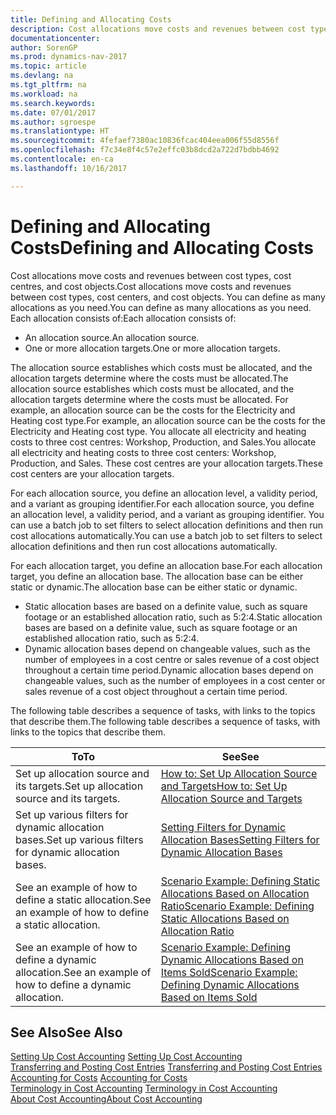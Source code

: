 ```yaml
---
title: Defining and Allocating Costs
description: Cost allocations move costs and revenues between cost types, cost centres, and cost objects. You can define as many allocations as you need.
documentationcenter: 
author: SorenGP
ms.prod: dynamics-nav-2017
ms.topic: article
ms.devlang: na
ms.tgt_pltfrm: na
ms.workload: na
ms.search.keywords: 
ms.date: 07/01/2017
ms.author: sgroespe
ms.translationtype: HT
ms.sourcegitcommit: 4fefaef7380ac10836fcac404eea006f55d8556f
ms.openlocfilehash: f7c34e8f4c57e2effc03b8dcd2a722d7bdbb4692
ms.contentlocale: en-ca
ms.lasthandoff: 10/16/2017

---
```

# <a name="defining-and-allocating-costs"></a><span data-ttu-id="05d72-104">Defining and Allocating Costs</span><span class="sxs-lookup"><span data-stu-id="05d72-104">Defining and Allocating Costs</span></span>
<span data-ttu-id="05d72-105">Cost allocations move costs and revenues between cost types, cost centres, and cost objects.</span><span class="sxs-lookup"><span data-stu-id="05d72-105">Cost allocations move costs and revenues between cost types, cost centers, and cost objects.</span></span> <span data-ttu-id="05d72-106">You can define as many allocations as you need.</span><span class="sxs-lookup"><span data-stu-id="05d72-106">You can define as many allocations as you need.</span></span> <span data-ttu-id="05d72-107">Each allocation consists of:</span><span class="sxs-lookup"><span data-stu-id="05d72-107">Each allocation consists of:</span></span>  

-   <span data-ttu-id="05d72-108">An allocation source.</span><span class="sxs-lookup"><span data-stu-id="05d72-108">An allocation source.</span></span>  
-   <span data-ttu-id="05d72-109">One or more allocation targets.</span><span class="sxs-lookup"><span data-stu-id="05d72-109">One or more allocation targets.</span></span>  

<span data-ttu-id="05d72-110">The allocation source establishes which costs must be allocated, and the allocation targets determine where the costs must be allocated.</span><span class="sxs-lookup"><span data-stu-id="05d72-110">The allocation source establishes which costs must be allocated, and the allocation targets determine where the costs must be allocated.</span></span> <span data-ttu-id="05d72-111">For example, an allocation source can be the costs for the Electricity and Heating cost type.</span><span class="sxs-lookup"><span data-stu-id="05d72-111">For example, an allocation source can be the costs for the Electricity and Heating cost type.</span></span> <span data-ttu-id="05d72-112">You allocate all electricity and heating costs to three cost centres: Workshop, Production, and Sales.</span><span class="sxs-lookup"><span data-stu-id="05d72-112">You allocate all electricity and heating costs to three cost centers: Workshop, Production, and Sales.</span></span> <span data-ttu-id="05d72-113">These cost centres are your allocation targets.</span><span class="sxs-lookup"><span data-stu-id="05d72-113">These cost centers are your allocation targets.</span></span>  

<span data-ttu-id="05d72-114">For each allocation source, you define an allocation level, a validity period, and a variant as grouping identifier.</span><span class="sxs-lookup"><span data-stu-id="05d72-114">For each allocation source, you define an allocation level, a validity period, and a variant as grouping identifier.</span></span> <span data-ttu-id="05d72-115">You can use a batch job to set filters to select allocation definitions and then run cost allocations automatically.</span><span class="sxs-lookup"><span data-stu-id="05d72-115">You can use a batch job to set filters to select allocation definitions and then run cost allocations automatically.</span></span>  

<span data-ttu-id="05d72-116">For each allocation target, you define an allocation base.</span><span class="sxs-lookup"><span data-stu-id="05d72-116">For each allocation target, you define an allocation base.</span></span> <span data-ttu-id="05d72-117">The allocation base can be either static or dynamic.</span><span class="sxs-lookup"><span data-stu-id="05d72-117">The allocation base can be either static or dynamic.</span></span>  

-   <span data-ttu-id="05d72-118">Static allocation bases are based on a definite value, such as square footage or an established allocation ratio, such as 5:2:4.</span><span class="sxs-lookup"><span data-stu-id="05d72-118">Static allocation bases are based on a definite value, such as square footage or an established allocation ratio, such as 5:2:4.</span></span>  
-   <span data-ttu-id="05d72-119">Dynamic allocation bases depend on changeable values, such as the number of employees in a cost centre or sales revenue of a cost object throughout a certain time period.</span><span class="sxs-lookup"><span data-stu-id="05d72-119">Dynamic allocation bases depend on changeable values, such as the number of employees in a cost center or sales revenue of a cost object throughout a certain time period.</span></span>  

<span data-ttu-id="05d72-120">The following table describes a sequence of tasks, with links to the topics that describe them.</span><span class="sxs-lookup"><span data-stu-id="05d72-120">The following table describes a sequence of tasks, with links to the topics that describe them.</span></span>

|<span data-ttu-id="05d72-121">To</span><span class="sxs-lookup"><span data-stu-id="05d72-121">To</span></span>|<span data-ttu-id="05d72-122">See</span><span class="sxs-lookup"><span data-stu-id="05d72-122">See</span></span>|  
|--------|---------|  
|<span data-ttu-id="05d72-123">Set up allocation source and its targets.</span><span class="sxs-lookup"><span data-stu-id="05d72-123">Set up allocation source and its targets.</span></span>|[<span data-ttu-id="05d72-124">How to: Set Up Allocation Source and Targets</span><span class="sxs-lookup"><span data-stu-id="05d72-124">How to: Set Up Allocation Source and Targets</span></span>](finance-how-to-set-up-allocation-source-and-targets.md)|  
|<span data-ttu-id="05d72-125">Set up various filters for dynamic allocation bases.</span><span class="sxs-lookup"><span data-stu-id="05d72-125">Set up various filters for dynamic allocation bases.</span></span>|[<span data-ttu-id="05d72-126">Setting Filters for Dynamic Allocation Bases</span><span class="sxs-lookup"><span data-stu-id="05d72-126">Setting Filters for Dynamic Allocation Bases</span></span>](finance-setting-filters-for-dynamic-allocation-bases.md)|  
|<span data-ttu-id="05d72-127">See an example of how to define a static allocation.</span><span class="sxs-lookup"><span data-stu-id="05d72-127">See an example of how to define a static allocation.</span></span>|[<span data-ttu-id="05d72-128">Scenario Example: Defining Static Allocations Based on Allocation Ratio</span><span class="sxs-lookup"><span data-stu-id="05d72-128">Scenario Example: Defining Static Allocations Based on Allocation Ratio</span></span>](finance-scenario-example-defining-static-allocations-based-on-allocation-ratio.md)|  
|<span data-ttu-id="05d72-129">See an example of how to define a dynamic allocation.</span><span class="sxs-lookup"><span data-stu-id="05d72-129">See an example of how to define a dynamic allocation.</span></span>|[<span data-ttu-id="05d72-130">Scenario Example: Defining Dynamic Allocations Based on Items Sold</span><span class="sxs-lookup"><span data-stu-id="05d72-130">Scenario Example: Defining Dynamic Allocations Based on Items Sold</span></span>](finance-scenario-example-defining-dynamic-allocations-based-on-items-sold.md)|  

## <a name="see-also"></a><span data-ttu-id="05d72-131">See Also</span><span class="sxs-lookup"><span data-stu-id="05d72-131">See Also</span></span>  
 <span data-ttu-id="05d72-132">[Setting Up Cost Accounting](finance-set-up-cost-accounting.md) </span><span class="sxs-lookup"><span data-stu-id="05d72-132">[Setting Up Cost Accounting](finance-set-up-cost-accounting.md) </span></span>  
 <span data-ttu-id="05d72-133">[Transferring and Posting Cost Entries](finance-transfer-and-post-cost-entries.md) </span><span class="sxs-lookup"><span data-stu-id="05d72-133">[Transferring and Posting Cost Entries](finance-transfer-and-post-cost-entries.md) </span></span>  
 <span data-ttu-id="05d72-134">[Accounting for Costs](finance-manage-cost-accounting.md) </span><span class="sxs-lookup"><span data-stu-id="05d72-134">[Accounting for Costs](finance-manage-cost-accounting.md) </span></span>  
 <span data-ttu-id="05d72-135">[Terminology in Cost Accounting](finance-terminology-in-cost-accounting.md) </span><span class="sxs-lookup"><span data-stu-id="05d72-135">[Terminology in Cost Accounting](finance-terminology-in-cost-accounting.md) </span></span>  
 [<span data-ttu-id="05d72-136">About Cost Accounting</span><span class="sxs-lookup"><span data-stu-id="05d72-136">About Cost Accounting</span></span>](finance-about-cost-accounting.md)

